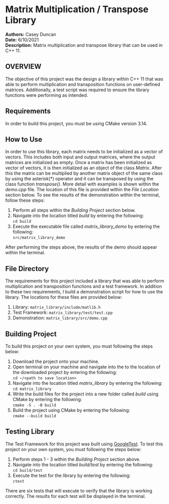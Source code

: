 <h1>Matrix Multiplication / Transpose Library </h1>

**Authors:** Casey Duncan <br />
**Date:** 6/10/2021 <br />
**Description:** Matrix multiplication and transpose library that can be used in C++ 11. <br />

<h2>OVERVIEW</h2>

The objective of this project was the design a library within C++ 11 that was able to perform multiplication and transposition functions on user-defined matrices. Additionally, a test script was required to ensure the library functions were performing as intended.

<h2>Requirements</h2>

In order to build this project, you must be using CMake version 3.14.

<h2>How to Use</h2>

In order to use this library, each matrix needs to be initialized as a vector of vectors. This includes both input and output matrices, where the output matrices are initialized as empty. Once a matrix has been initialized as vector of vectors, it is then initialized as an object of the class *Matrix*. After this the matrix can be multiplied by another matrix object of the same class by using the asterisk(*) operator and it can be transposed by using the class function *transpose()*. More detail with examples is shown within the *demo.cpp* file. The location of this file is provided within the *File Location* section below. To see the results of the demonstration within the terminal, follow these steps:
1. Perform all steps within the *Building Project* section below.
2. Navigate into the location titled *build* by entering the following: <br />
`cd build`<br />
3. Execute the executable file called *matrix_library_demo* by entering the following: <br />
`src/matrix_library_demo`<br />

After performing the steps above, the results of the demo should appear within the terminal.

<h2>File Directory</h2>

The requirements for this project included a library that was able to perform multiplication and transposition functions and a test framework. In addition to these two requirements, I build a demonstration script for how to use the library. The locations for these files are provided below:
1. Library: `matrix_library/include/matlib.h`<br />
2. Test Framework: `matrix_library/test/test.cpp`<br />
3. Demonstration: `matrix_library/src/demo.cpp`<br />

<h2>Building Project</h2>

To build this project on your own system, you must following the steps below:
1. Download the project onto your machine.
2. Open terminal on your machine and navigate into the to the location of the downloaded project by entering the following: <br />
`cd ~/<path to save location>`<br />
3. Navigate into the location titled *matrix_library* by entering the following: <br />
`cd matrix_library`<br />
4. Write the build files for the project into a new folder called *build* using CMake by entering the following:<br />
`cmake -S . -B build`<br />
5. Build the project using CMake by entering the following:<br />
`cmake --build build`<br />

<h2>Testing Library</h2>

The Test Framework for this project was built using [GoogleTest](https://google.github.io/googletest/). To test this project on your own system, you must following the steps below:
1. Perform steps 1 - 3 within the *Building Project* section above.
2. Navigate into the location titled *build/test* by entering the following: <br />
`cd build/test`<br />
3. Execute the test for the library by entering the following: <br />
`ctest`<br />

There are six tests that will execute to verify that the library is working correctly. The results for each test will be displayed in the terminal.